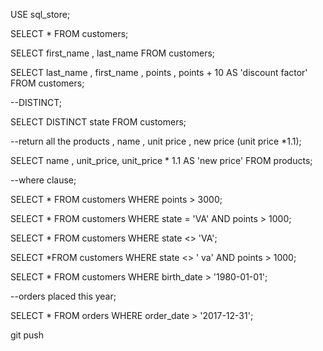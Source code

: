 USE sql_store;

SELECT * FROM customers;

SELECT first_name , last_name FROM customers;

SELECT last_name , first_name , points , points + 10 AS 'discount factor' FROM customers;	

--DISTINCT;

SELECT DISTINCT state FROM customers;

--return all the products , name , unit price , new price (unit price *1.1);

SELECT name , unit_price, unit_price * 1.1 AS 'new price' FROM products;

--where clause;

SELECT * FROM customers WHERE points > 3000;

SELECT * FROM customers WHERE state = 'VA' AND points > 1000;

SELECT * FROM customers WHERE state <> 'VA';

SELECT *FROM customers WHERE state <> ' va' AND points > 1000;

SELECT * FROM customers WHERE birth_date > '1980-01-01';

--orders placed this year;

SELECT * FROM orders WHERE order_date > '2017-12-31';

git push
